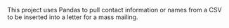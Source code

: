 This project uses Pandas to pull contact information or names from a CSV to be inserted into a letter for a mass mailing.
